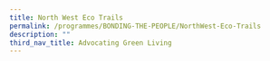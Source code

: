 ```yaml
---
title: North West Eco Trails
permalink: /programmes/BONDING-THE-PEOPLE/NorthWest-Eco-Trails
description: ""
third_nav_title: Advocating Green Living
---
```






